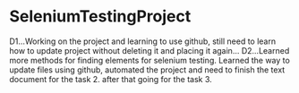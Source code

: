 # SeleniumTestingProject
D1...Working on the project and learning to use github, still need to learn how to update project without deleting it and placing it again...
D2...Learned more methods for finding elements for selenium testing. Learned the way to update files using github, automated the project and need to finish the text document for the task 2. after that going for the task 3. 
